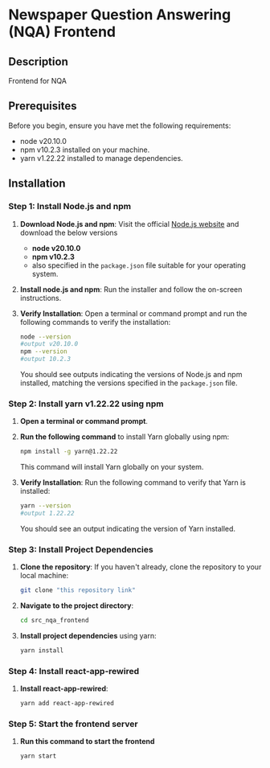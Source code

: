 # Newspaper Question Answering (NQA) Frontend

## Description

Frontend for NQA

## Prerequisites

Before you begin, ensure you have met the following requirements:

- node v20.10.0
- npm v10.2.3 installed on your machine.
- yarn v1.22.22 installed to manage dependencies.

## Installation

### Step 1: Install Node.js and npm

1. **Download Node.js and npm**: Visit the official [Node.js website](https://nodejs.org/) and download the below versions

   - **node v20.10.0**
   - **npm v10.2.3**
   - also specified in the `package.json` file suitable for your operating system.

2. **Install node.js and npm**: Run the installer and follow the on-screen instructions.

3. **Verify Installation**: Open a terminal or command prompt and run the following commands to verify the installation:

   ```sh
   node --version
   #output v20.10.0
   npm --version
   #output 10.2.3
   ```

   You should see outputs indicating the versions of Node.js and npm installed, matching the versions specified in the `package.json` file.

### Step 2: Install yarn v1.22.22 using npm

1. **Open a terminal or command prompt**.

2. **Run the following command** to install Yarn globally using npm:

   ```sh
   npm install -g yarn@1.22.22
   ```

   This command will install Yarn globally on your system.

3. **Verify Installation**: Run the following command to verify that Yarn is installed:

   ```sh
   yarn --version
   #output 1.22.22
   ```

   You should see an output indicating the version of Yarn installed.

### Step 3: Install Project Dependencies

1. **Clone the repository**: If you haven't already, clone the repository to your local machine:

   ```sh
   git clone "this repository link"
   ```

2. **Navigate to the project directory**:

   ```sh
   cd src_nqa_frontend
   ```

3. **Install project dependencies** using yarn:

   ```sh
   yarn install
   ```

### Step 4: Install react-app-rewired

1. **Install react-app-rewired**:

   ```sh
   yarn add react-app-rewired
   ```

### Step 5: Start the frontend server

1. **Run this command to start the frontend**
   ```sh
   yarn start
   ```
